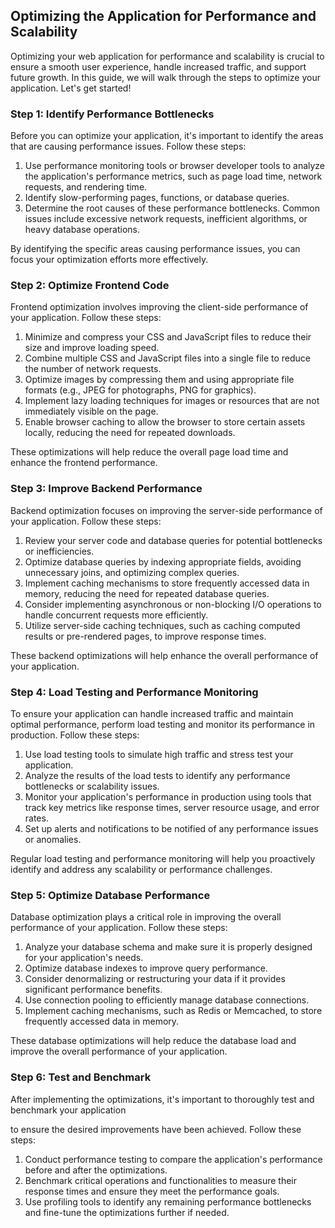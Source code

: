 ## Optimizing the Application for Performance and Scalability

Optimizing your web application for performance and scalability is crucial to ensure a smooth user experience, handle increased traffic, and support future growth. In this guide, we will walk through the steps to optimize your application. Let's get started!

### Step 1: Identify Performance Bottlenecks

Before you can optimize your application, it's important to identify the areas that are causing performance issues. Follow these steps:

1. Use performance monitoring tools or browser developer tools to analyze the application's performance metrics, such as page load time, network requests, and rendering time.
2. Identify slow-performing pages, functions, or database queries.
3. Determine the root causes of these performance bottlenecks. Common issues include excessive network requests, inefficient algorithms, or heavy database operations.

By identifying the specific areas causing performance issues, you can focus your optimization efforts more effectively.

### Step 2: Optimize Frontend Code

Frontend optimization involves improving the client-side performance of your application. Follow these steps:

1. Minimize and compress your CSS and JavaScript files to reduce their size and improve loading speed.
2. Combine multiple CSS and JavaScript files into a single file to reduce the number of network requests.
3. Optimize images by compressing them and using appropriate file formats (e.g., JPEG for photographs, PNG for graphics).
4. Implement lazy loading techniques for images or resources that are not immediately visible on the page.
5. Enable browser caching to allow the browser to store certain assets locally, reducing the need for repeated downloads.

These optimizations will help reduce the overall page load time and enhance the frontend performance.

### Step 3: Improve Backend Performance

Backend optimization focuses on improving the server-side performance of your application. Follow these steps:

1. Review your server code and database queries for potential bottlenecks or inefficiencies.
2. Optimize database queries by indexing appropriate fields, avoiding unnecessary joins, and optimizing complex queries.
3. Implement caching mechanisms to store frequently accessed data in memory, reducing the need for repeated database queries.
4. Consider implementing asynchronous or non-blocking I/O operations to handle concurrent requests more efficiently.
5. Utilize server-side caching techniques, such as caching computed results or pre-rendered pages, to improve response times.

These backend optimizations will help enhance the overall performance of your application.

### Step 4: Load Testing and Performance Monitoring

To ensure your application can handle increased traffic and maintain optimal performance, perform load testing and monitor its performance in production. Follow these steps:

1. Use load testing tools to simulate high traffic and stress test your application.
2. Analyze the results of the load tests to identify any performance bottlenecks or scalability issues.
3. Monitor your application's performance in production using tools that track key metrics like response times, server resource usage, and error rates.
4. Set up alerts and notifications to be notified of any performance issues or anomalies.

Regular load testing and performance monitoring will help you proactively identify and address any scalability or performance challenges.

### Step 5: Optimize Database Performance

Database optimization plays a critical role in improving the overall performance of your application. Follow these steps:

1. Analyze your database schema and make sure it is properly designed for your application's needs.
2. Optimize database indexes to improve query performance.
3. Consider denormalizing or restructuring your data if it provides significant performance benefits.
4. Use connection pooling to efficiently manage database connections.
5. Implement caching mechanisms, such as Redis or Memcached, to store frequently accessed data in memory.

These database optimizations will help reduce the database load and improve the overall performance of your application.

### Step 6: Test and Benchmark

After implementing the optimizations, it's important to thoroughly test and benchmark your application

 to ensure the desired improvements have been achieved. Follow these steps:

1. Conduct performance testing to compare the application's performance before and after the optimizations.
2. Benchmark critical operations and functionalities to measure their response times and ensure they meet the performance goals.
3. Use profiling tools to identify any remaining performance bottlenecks and fine-tune the optimizations further if needed.

